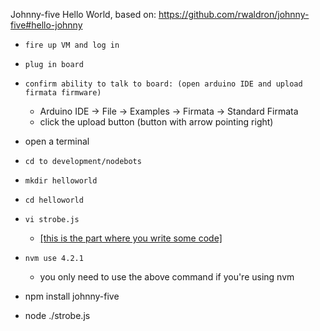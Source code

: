 Johnny-five Hello World, based on: https://github.com/rwaldron/johnny-five#hello-johnny
* `fire up VM and log in`
* `plug in board`
* `confirm ability to talk to board: (open arduino IDE and upload firmata firmware)`
    * Arduino IDE -> File -> Examples -> Firmata -> Standard Firmata
    * click the upload button (button with arrow pointing right)

* open a terminal
* `cd to development/nodebots`
* `mkdir helloworld`
* `cd helloworld`
* `vi strobe.js`
    * [[this is the part where you write some code]](https://github.com/rwaldron/johnny-five#hello-johnny)
* `nvm use 4.2.1`
    * you only need to use the above command if you're using nvm
*  npm install johnny-five
*  node ./strobe.js
